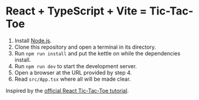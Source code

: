 # React + TypeScript + Vite = Tic-Tac-Toe

1. Install [Node.js](https://nodejs.org/en).
2. Clone this repository and open a terminal in its directory.
3. Run `npm run install` and put the kettle on while the dependencies install.
4. Run `npm run dev` to start the development server.
5. Open a browser at the URL provided by step 4.
6. Read `src/App.tsx` where all will be made clear.

Inspired by the [official React Tic-Tac-Toe tutorial](https://react.dev/learn/tutorial-tic-tac-toe).